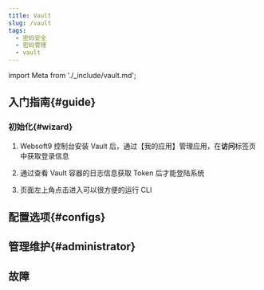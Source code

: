 ```yaml
---
title: Vault
slug: /vault
tags:
  - 密码安全
  - 密码管理
  - vault
---
```


import Meta from './_include/vault.md';

<Meta name="meta" />

## 入门指南{#guide}

### 初始化{#wizard}

1. Websoft9 控制台安装 Vault 后，通过【我的应用】管理应用，在**访问**标签页中获取登录信息

2. 通过查看 Vault 容器的日志信息获取 Token 后才能登陆系统

3. 页面左上角点击进入可以很方便的运行 CLI

## 配置选项{#configs}


## 管理维护{#administrator}


## 故障
